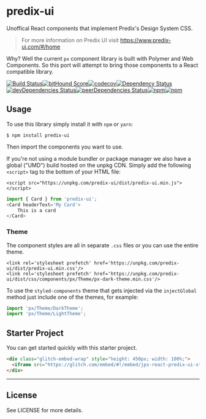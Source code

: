 # predix-ui
Unoffical React components that implement Predix's Design System CSS.

> For more information on Predix UI visit https://www.predix-ui.com/#/home

Why? Well the current `px` component library is built with Polymer and Web Components. So this port will attempt to bring those components to a React compatible library.

[![Build Status](https://travis-ci.org/jonniespratley/predix-ui.svg?branch=master)](https://travis-ci.org/jonniespratley/predix-ui)[![bitHound Score](https://www.bithound.io/github/jonniespratley/predix-ui/badges/score.svg)](https://www.bithound.io/github/jonniespratley/predix-ui)[![codecov](https://codecov.io/gh/jonniespratley/predix-ui/branch/master/graph/badge.svg)](https://codecov.io/gh/jonniespratley/predix-ui)[![Dependency Status](https://img.shields.io/david/jonniespratley/predix-ui.svg)](https://david-dm.org/jonniespratley/predix-ui)[![devDependencies Status](https://david-dm.org/jonniespratley/predix-ui/dev-status.svg)](https://david-dm.org/jonniespratley/predix-ui?type=dev)[![peerDependencies Status](https://david-dm.org/jonniespratley/predix-ui/peer-status.svg)](https://david-dm.org/jonniespratley/predix-ui?type=peer)[![npm](https://img.shields.io/npm/dw/predix-ui.svg)]()[![npm](https://img.shields.io/npm/v/predix-ui.svg)]()


## Usage
To use this library simply install it with `npm` or `yarn`:

```code
$ npm install predix-ui
```

Then import the components you want to use.

If you're not using a module bundler or package manager we also have a global ("UMD") build hosted on the unpkg CDN. Simply add the following `<script>` tag to the bottom of your HTML file:

```code
<script src="https://unpkg.com/predix-ui/dist/predix-ui.min.js"></script>
```

```js
import { Card } from 'predix-ui';                  
<Card headerText='My Card'>
    This is a card
</Card>
```

### Theme
The component styles are all in separate `.css` files or you can use the entire theme.

```code
<link rel='stylesheet prefetch' href='https://unpkg.com/predix-ui/dist/predix-ui.min.css'/>
<link rel='stylesheet prefetch' href='https://unpkg.com/predix-ui/dist/css/components/px/Theme/px-dark-theme.min.css'/>
```

To use the `styled-components` theme that gets injected via the `injectGlobal` method just include one of the themes, for example:

```js
import 'px/Theme/DarkTheme';
import 'px/Theme/LightTheme';
```

## Starter Project
You can get started quickly with this starter project.

```html
<div class="glitch-embed-wrap" style="height: 450px; width: 100%;">
  <iframe src="https://glitch.com/embed/#!/embed/jps-react-predix-ui-starter?path=src/components/App/index.js&previewSize=100" alt="jps-react-predix-ui-starter on glitch" style="height: 100%; width: 100%; border: 0;"></iframe>
</div>
```




---

## License
See LICENSE for more details.
